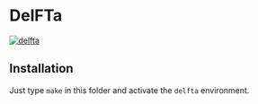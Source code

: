 # DelFTa

[![delfta](https://github.com/josejimenezluna/delfta/actions/workflows/build.yml/badge.svg)](https://github.com/josejimenezluna/delfta/actions/workflows/build.yml)

## Installation

Just type `make` in this folder and activate the `delfta` environment.
